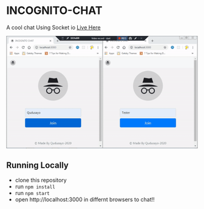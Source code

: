 # INCOGNITO-CHAT

A cool chat Using Socket io [Live Here](http://chatty-lib.herokuapp.com/)

![Preview](incognito-chat.gif)

## Running Locally

+ clone this repository
+ run ```npm install```
+ run  ```npm start```
+ open http://localhost:3000 in differnt browsers to chat!!

